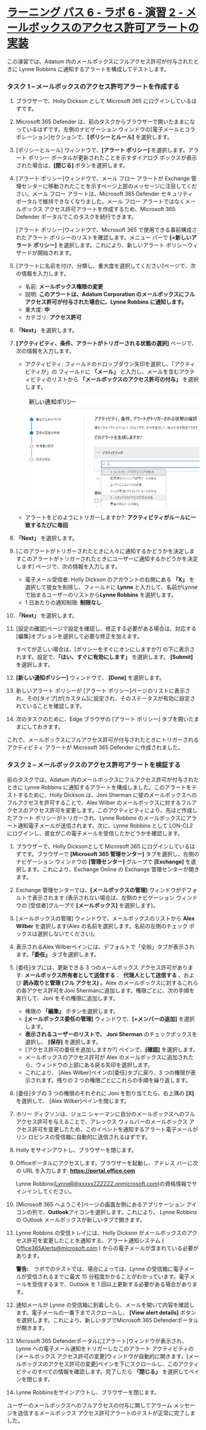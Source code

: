 # [ラーニング パス 6 - ラボ 6 - 演習 2 - メールボックスのアクセス許可アラートの実装](https://github.com/ctct-edu/ms-102-lab/blob/main/Instructions/Labs/LAB_AK_06_Lab6_Ex2_Mailbox_Permission_Alert.md#learning-path-6---lab-6---exercise-2---implement-mailbox-permission-alert)

この演習では、Adatum 内のメールボックスにフルアクセス許可が付与されたときに Lynne Robbins に通知するアラートを構成してテストします。

### タスク 1 – メールボックスのアクセス許可アラートを作成する

1. ブラウザーで、Holly Dickson として Microsoft 365 にログインしているはずです。

2. Microsoft 365 Defender は、前のタスクからブラウザーで開いたままになっているはずです。左側のナビゲーション ウィンドウの[電子メールとコラボレーション]セクションで、**[ポリシーとルール]** を選択します。

3. [ポリシーとルール] ウィンドウで、**[アラート ポリシー]** を選択します。アラート ポリシー ポータルが更新されたことを示すダイアログ ボックスが表示された場合は、**[閉じる]** ボタンを選択します。

4. [アラート ポリシー]ウィンドウで、メール フロー アラートが Exchange 管理センターに移動されたことを示すページ上部のメッセージに注目してください。メール フロー アラートは、Microsoft 365 Defender セキュリティ ポータルで維持できなくなりました。メール フロー アラートではなくメールボックス アクセス許可アラートを作成するため、Microsoft 365 Defender ポータルでこのタスクを続行できます。

   [アラート ポリシー]ウィンドウで、Microsoft 365 で使用できる事前構成されたアラート ポリシーのリストを確認します。メニュー バーで **[+新しいアラート ポリシー]** を選択します。これにより、新しいアラート ポリシーウィザードが開始されます。

5. [アラートに名前を付け、分類し、重大度を選択してください]ページで、次の情報を入力します。

   - 名前: **メールボックス権限の変更**
   - 説明: **このアラートは、Adatum Corporation のメールボックスにフルアクセス許可が付与された場合に、Lynne Robbins に通知します。**
   - 重大度: **中**
   - カテゴリ: **アクセス許可**

6. **「Next」** を選択します。

7. **[アクティビティ、条件、アラートがトリガーされる状態の選択]** ページで、次の情報を入力します。

   - アクティビティ: フィールドのドロップダウン矢印を選択し、「アクティビティが」の フィールドに **「メール」** と入力し、メールを含むアクティビティのリストから **「メールボックスのアクセス許可の付与」** を選択します。

     ![](./media/lab6-2-1.png)

   - アラートをどのようにトリガーしますか?:  **アクティビティがルールに一致するたびに毎回**

8. **「Next」** を選択します。

9. [このアラートがトリガーされたときに人々に通知するかどうかを決定しますこのアラートがトリガーされたときにユーザーに通知するかどうかを決定します] ページで、次の情報を入力します。

   - 電子メール受信者: Holly Dickson のアカウントの右側にある **「X」** を選択して彼女を削除し、フィールドに **Lynne** と入力して、名前がLynneで始まるユーザーのリストから**Lynne Robbins** を選択します。
   - 1 日あたりの通知制限:  **制限なし** 

10. **「Next」** を選択します。

11. [設定の確認]ページで設定を確認し、修正する必要がある場合は、対応する[編集]オプションを選択して必要な修正を加えます。

    すべてが正しい場合は、[ポリシーをすぐにオンにしますか?] の下に表示されます。設定で、**「はい、すぐに有効にします」** を選択します。 **[Submit]** を選択します。

12. **[**新しい通知ポリシー**]** ウィンドウで、 **[Done]** を選択します。

13. 新しいアラート ポリシーが [アラート ポリシー]ページのリストに表示され、その[タイプ]が[カスタム]に設定され、そのステータスが有効に設定されていることを確認します。

14. 次のタスクのために、Edge ブラウザの [アラート ポリシー] タブを開いたままにしておきます。

これで、メールボックスにフルアクセス許可が付与されたときにトリガーされるアクティビティ アラートが Microsoft 365 Defender に作成されました。

### タスク 2 – メールボックスのアクセス許可アラートを検証する

前のタスクでは、Adatum 内のメールボックスにフルアクセス許可が付与されたときに Lynne Robbins に通知するアラートを構成しました。このアラートをテストするために、Holly Dickson は、Joni Sherman に彼のメールボックスへのフルアクセスを許可することで、Alex Wilber のメールボックスに対するフルアクセスのアクセス許可を変更します。このアクティビティにより、先ほど作成したアラート ポリシーがトリガーされ、Lynne Robbins のメールボックスにアラート通知電子メールが送信されます。次に、Lynne Robbins として LON-CL2 にログインし、彼女がこの電子メールを受信したかどうかを確認します。

1. ブラウザーで、Holly Dicksonとして Microsoft 365 にログインしているはずです。ブラウザーで **[Microsoft 365 管理センター]** タブを選択し、左側のナビゲーション ウィンドウの **[管理センター]** グループで **[Exchange]** を選択します。これにより、Exchange Online の Exchange 管理センターが開きます。

2. Exchange 管理センターでは、**[メールボックスの管理]** ウィンドウがデフォルトで表示されます (表示されない場合は、左側のナビゲーション ウィンドウの [受信者]グループで **[メールボックス]** を選択します)。

3. [メールボックスの管理] ウィンドウで、メールボックスのリストから **Alex Wilber** を選択します(Alex の名前を選択します。名前の左側のチェック ボックスは選択しないでください)。

4. 表示されるAlex Wilberペインには、デフォルトで「全般」タブが表示されます。**「委任」** タブを選択します。

5. [委任]タブには、更新できる 3 つのメールボックス アクセス許可があります: **メールボックス所有者として送信する** 、 **代理人として送信する** 、および **読み取りと管理 (フル アクセス)** 。Alex のメールボックスに対するこれらの各アクセス許可をJoni Shermanに追加します。権限ごとに、次の手順を実行して、Joni をその権限に追加します。

   - 権限の **「編集」** ボタンを選択します。
   - **[メールボックス委任の管理]** ウィンドウで、**[+メンバーの追加]** を選択します。
   - **表示されるユーザーのリストで、 Joni Sherman** のチェックボックスを選択し、 **[保存]** を選択します。
   - [アクセス許可の委任を追加しますか?] ペインで、**[確認]** を選択します。
   - メールボックスのアクセス許可が Alex のメールボックスに追加されたら、ウィンドウの上部にある戻る矢印を選択します。
   - これにより、 [Alex Wilber]ペインの[委任]タブに戻り、3 つの権限が表示されます。残りの 2 つの権限ごとにこれらの手順を繰り返します。

6. [委任]タブの 3 つの権限のそれぞれに Joni を割り当てたら、右上隅の **[X]** を選択して、 [Alex Wilber]ペインを閉じます。

7. ホリー ディクソンは、ジョニ シャーマンに自分のメールボックスへのフル アクセス許可を与えることで、アレックス ウィルバーのメールボックス アクセス許可を変更したため、このイベントを通知するアラート電子メールがリン ロビンスの受信箱に自動的に送信されるはずです。

8. Holly をサインアウトし、ブラウザーを閉じます。

9. Officeポータルにアクセスします。ブラウザーを起動し、アドレス バーに次の URL を入力します: **https://portal.office.com**  

   Lynne Robbins(LynneR@xxxxxZZZZZZ.onmicrosoft.com)の資格情報でサインインしてください。

10. [Microsoft 365 へようこそ]ページの画面左側にあるアプリケーション アイコンの列で、**Outlook**アイコンを選択します。これにより、 Lynne Robbins の Outlook メールボックスが新しいタブで開きます。

11. Lynne Robbins の受信トレイには、Holly Dickson がメールボックスのアクセス許可を変更したことを通知する、アラート通知システム ( Office365Alerts@microsoft.com ) からの電子メールが含まれている必要があります。

    **警告:**　ラボでのテストでは、場合によっては、Lynne の受信箱に電子メールが受信されるまでに最大 15 分程度かかることがわかっています。電子メールを受信するまで、Outlook を 1 回以上更新する必要がある場合があります。

12. 通知メールが Lynne の受信箱に到着したら、メールを開いて内容を確認します。電子メールの一番下までスクロールし、 **[View alert details]** ボタンを選択します。これにより、新しいタブでMicrosoft 365 Defenderポータルが開きます。

13. Microsoft 365 Defenderポータルに[アラート]ウィンドウが表示され、Lynne への電子メール通知をトリガーしたこのアラート アクティビティの [メールボックス アクセス許可の変更]ウィンドウが自動的に開きます。[メールボックスのアクセス許可の変更]ペインを下にスクロールし、このアクティビティのすべての情報を確認します。完了したら **「閉じる」** を選択してペインを閉じます。

14. Lynne Robbinsをサインアウトし、ブラウザーを閉じます。

ユーザーのメールボックスへのフルアクセスの付与に関してアラーム メッセージを送信するメールボックス アクセス許可アラートのテストが正常に完了しました。
